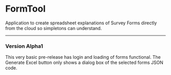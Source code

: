 # FormTool
Application to create spreadsheet explanations of Survey Forms directly from the cloud so simpletons can understand.
<hr>
<h3>Version Alpha1</h3>
This very basic pre-release has login and loading of forms functional. The Generate Excel button only shows a dialog box of the selected forms JSON code.
